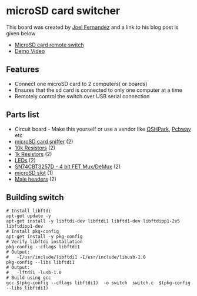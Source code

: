 # microSD card switcher
This board was created by [Joel Fernandez](http://www.linuxinternals.org/joel/) and a link to his blog post is given below
- [MicroSD card remote switch](http://www.linuxinternals.org/blog/2014/06/04/a-microsd-card-remote-switcher/)
- [Demo Video](https://youtu.be/StpIihVQ7oM)

## Features
- Connect one microSD card to 2 computers( or boards)
- Ensures that the sd card is connected to only one computer at a time
- Remotely control the switch over USB serial connection

## Parts list
- Circuit board - Make this yourself or use a vendor like [OSHPark](https://oshpark.com/), [Pcbway](http://www.pcbway.com/) etc
- [microSD card sniffer](https://www.sparkfun.com/products/9419) (2)
- [10k Resistors](https://www.sparkfun.com/products/11508) (2)
- [1k Resistors](https://www.sparkfun.com/products/13760) (2)
- [LEDs](https://www.sparkfun.com/products/12062) (2)
- [SN74CBT3257D - 4 bit FET Mux/DeMux](http://www.mouser.com/ProductDetail/Texas-Instruments/SN74CBT3257D) (2)
- [microSD slot](https://www.sparkfun.com/products/127) (1)
- [Male headers](https://www.sparkfun.com/products/116) (2)

## Building switch
    # Install libftdi
    apt-get update -y
    apt-get install -y libftdi-dev libftdi1 libftd1-dev libftdipp1-2v5 libftdipp1-dev
    # Install pkg-config
    apt-get install -y pkg-config
    # Verify libftdi installation
    pkg-config --cflags libftdi1
    # Output:
    #   -I/usr/include/libftdi1 -I/usr/include/libusb-1.0
    pkg-config --libs libftdi1
    # Output: 
    #   -lftdi1 -lusb-1.0
    # Build using gcc
    gcc $(pkg-config --cflags libftdi1)  -o switch  switch.c  $(pkg-config --libs libftdi1)
